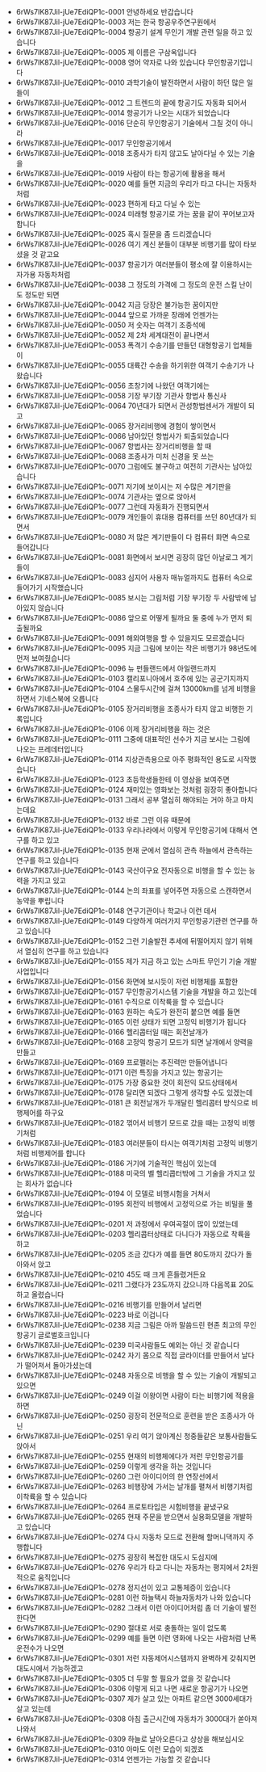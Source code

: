 - 6rWs7IK87Jil-jUe7EdiQP1c-0001 안녕하세요 반갑습니다
- 6rWs7IK87Jil-jUe7EdiQP1c-0003 저는 한국 항공우주연구원에서
- 6rWs7IK87Jil-jUe7EdiQP1c-0004 항공기 설계 무인기 개발 관련 일을 하고 있습니다
- 6rWs7IK87Jil-jUe7EdiQP1c-0005 제 이름은 구삼옥입니다
- 6rWs7IK87Jil-jUe7EdiQP1c-0008 영어 약자로 나와 있습니다 무인항공기입니다
- 6rWs7IK87Jil-jUe7EdiQP1c-0010 과학기술이 발전하면서 사람이 하던 많은 일들이
- 6rWs7IK87Jil-jUe7EdiQP1c-0012 그 트렌드의 끝에 항공기도 자동화 되어서
- 6rWs7IK87Jil-jUe7EdiQP1c-0014 항공기가 나오는 시대가 되었습니다
- 6rWs7IK87Jil-jUe7EdiQP1c-0016 단순히 무인항공기 기술에서 그칠 것이 아니라
- 6rWs7IK87Jil-jUe7EdiQP1c-0017 무인항공기에서
- 6rWs7IK87Jil-jUe7EdiQP1c-0018 조종사가 타지 않고도 날아다닐 수 있는 기술을
- 6rWs7IK87Jil-jUe7EdiQP1c-0019 사람이 타는 항공기에 활용을 해서
- 6rWs7IK87Jil-jUe7EdiQP1c-0020 예를 들면 지금의 우리가 타고 다니는 자동차처럼
- 6rWs7IK87Jil-jUe7EdiQP1c-0023 편하게 타고 다닐 수 있는
- 6rWs7IK87Jil-jUe7EdiQP1c-0024 미래형 항공기로 가는 꿈을 같이 꾸어보고자 합니다
- 6rWs7IK87Jil-jUe7EdiQP1c-0025 혹시 질문을 좀 드리겠습니다
- 6rWs7IK87Jil-jUe7EdiQP1c-0026 여기 계신 분들이 대부분 비행기를 많이 타보셨을 것 같고요
- 6rWs7IK87Jil-jUe7EdiQP1c-0037 항공기가 여러분들이 평소에 잘 이용하시는 자가용 자동차처럼
- 6rWs7IK87Jil-jUe7EdiQP1c-0038 그 정도의 가격에 그 정도의 운전 스킬 난이도 정도만 되면
- 6rWs7IK87Jil-jUe7EdiQP1c-0042 지금 당장은 불가능한 꿈이지만
- 6rWs7IK87Jil-jUe7EdiQP1c-0044 앞으로 가까운 장래에 언젠가는
- 6rWs7IK87Jil-jUe7EdiQP1c-0050 저 숫자는 여객기 조종석에
- 6rWs7IK87Jil-jUe7EdiQP1c-0052 제 2차 세계대전이 끝나면서
- 6rWs7IK87Jil-jUe7EdiQP1c-0053 폭격기 수송기를 만들던 대형항공기 업체들이
- 6rWs7IK87Jil-jUe7EdiQP1c-0055 대륙간 수송을 하기위한 여객기 수송기가 나왔습니다
- 6rWs7IK87Jil-jUe7EdiQP1c-0056 초창기에 나왔던 여객기에는
- 6rWs7IK87Jil-jUe7EdiQP1c-0058 기장 부기장 기관사 항법사 통신사
- 6rWs7IK87Jil-jUe7EdiQP1c-0064 70년대가 되면서 관성항법센서가 개발이 되고
- 6rWs7IK87Jil-jUe7EdiQP1c-0065 장거리비행에 경험이 쌓이면서
- 6rWs7IK87Jil-jUe7EdiQP1c-0066 남아있던 항법사가 퇴출되었습니다
- 6rWs7IK87Jil-jUe7EdiQP1c-0067 항법사는 장거리비행을 할 때
- 6rWs7IK87Jil-jUe7EdiQP1c-0068 조종사가 미처 신경을 못 쓰는
- 6rWs7IK87Jil-jUe7EdiQP1c-0070 그럼에도 불구하고 여전히 기관사는 남아있습니다
- 6rWs7IK87Jil-jUe7EdiQP1c-0071 저기에 보이시는 저 수많은 계기판을
- 6rWs7IK87Jil-jUe7EdiQP1c-0074 기관사는 옆으로 앉아서
- 6rWs7IK87Jil-jUe7EdiQP1c-0077 그런데 자동화가 진행되면서
- 6rWs7IK87Jil-jUe7EdiQP1c-0079 개인들이 휴대용 컴퓨터를 쓰던 80년대가 되면서
- 6rWs7IK87Jil-jUe7EdiQP1c-0080 저 많은 계기판들이 다 컴퓨터 화면 속으로 들어갑니다
- 6rWs7IK87Jil-jUe7EdiQP1c-0081 화면에서 보시면 굉장히 많던 아날로그 계기들이
- 6rWs7IK87Jil-jUe7EdiQP1c-0083 심지어 사용자 매뉴얼까지도 컴퓨터 속으로 들어가기 시작했습니다
- 6rWs7IK87Jil-jUe7EdiQP1c-0085 보시는 그림처럼 기장 부기장 두 사람밖에 남아있지 않습니다
- 6rWs7IK87Jil-jUe7EdiQP1c-0086 앞으로 어떻게 될까요 둘 중에 누가 먼저 퇴출될까요
- 6rWs7IK87Jil-jUe7EdiQP1c-0091 해외여행을 할 수 있을지도 모르겠습니다
- 6rWs7IK87Jil-jUe7EdiQP1c-0095 지금 그림에 보이는 작은 비행기가 98년도에 먼저 보여줬습니다
- 6rWs7IK87Jil-jUe7EdiQP1c-0096 뉴 펀들랜드에서 아일랜드까지
- 6rWs7IK87Jil-jUe7EdiQP1c-0103 캘리포니아에서 호주에 있는 공군기지까지
- 6rWs7IK87Jil-jUe7EdiQP1c-0104 스물두시간에 걸쳐 13000km를 넘게 비행을 하면서 기네스북에 오릅니다
- 6rWs7IK87Jil-jUe7EdiQP1c-0105 장거리비행을 조종사가 타지 않고 비행한 기록입니다
- 6rWs7IK87Jil-jUe7EdiQP1c-0106 이제 장거리비행을 하는 것은
- 6rWs7IK87Jil-jUe7EdiQP1c-0111 그중에 대표적인 선수가 지금 보시는 그림에 나오는 프레데터입니다
- 6rWs7IK87Jil-jUe7EdiQP1c-0114 지상관측용으로 아주 평화적인 용도로 시작했습니다
- 6rWs7IK87Jil-jUe7EdiQP1c-0123 초등학생들한테 이 영상을 보여주면
- 6rWs7IK87Jil-jUe7EdiQP1c-0124 재미있는 영화보는 것처럼 굉장히 좋아합니다
- 6rWs7IK87Jil-jUe7EdiQP1c-0131 그래서 공부 열심히 해야되는 거야 하고 마치는데요 
- 6rWs7IK87Jil-jUe7EdiQP1c-0132 바로 그런 이유 때문에
- 6rWs7IK87Jil-jUe7EdiQP1c-0133 우리나라에서 이렇게 무인항공기에 대해서 연구를 하고 있고
- 6rWs7IK87Jil-jUe7EdiQP1c-0135 현재 군에서 열심히 관측 하늘에서 관측하는 연구를 하고 있습니다
- 6rWs7IK87Jil-jUe7EdiQP1c-0143 국산이구요 전자동으로 비행을 할 수 있는 능력을 가지고 있고
- 6rWs7IK87Jil-jUe7EdiQP1c-0144 논의 좌표를 넣어주면 자동으로 스캔하면서 농약을 뿌립니다
- 6rWs7IK87Jil-jUe7EdiQP1c-0148 연구기관이나 학교나 이런 데서
- 6rWs7IK87Jil-jUe7EdiQP1c-0149 다양하게 여러가지 무인항공기관련 연구를 하고 있습니다
- 6rWs7IK87Jil-jUe7EdiQP1c-0152 그런 기술발전 추세에 뒤떨어지지 않기 위해서 열심히 연구를 하고 있습니다
- 6rWs7IK87Jil-jUe7EdiQP1c-0155 제가 지금 하고 있는 스마트 무인기 기술 개발 사업입니다
- 6rWs7IK87Jil-jUe7EdiQP1c-0156 화면에 보시듯이 저런 비행체를 포함한
- 6rWs7IK87Jil-jUe7EdiQP1c-0157 무인항공기시스템 기술을 개발을 하고 있는데
- 6rWs7IK87Jil-jUe7EdiQP1c-0161 수직으로 이착륙을 할 수 있습니다
- 6rWs7IK87Jil-jUe7EdiQP1c-0163 원하는 속도가 완전히 붙으면 예를 들면
- 6rWs7IK87Jil-jUe7EdiQP1c-0165 이런 상태가 되면 고정익 비행기가 됩니다
- 6rWs7IK87Jil-jUe7EdiQP1c-0166 헬리콥터일 때는 회전날개가
- 6rWs7IK87Jil-jUe7EdiQP1c-0168 고정익 항공기 모드가 되면 날개에서 양력을 만들고
- 6rWs7IK87Jil-jUe7EdiQP1c-0169 프로펠러는 추진력만 만들어냅니다
- 6rWs7IK87Jil-jUe7EdiQP1c-0171 이런 특징을 가지고 있는 항공기는
- 6rWs7IK87Jil-jUe7EdiQP1c-0175 가장 중요한 것이 회전익 모드상태에서
- 6rWs7IK87Jil-jUe7EdiQP1c-0178 달리면 되겠다 그렇게 생각할 수도 있겠는데
- 6rWs7IK87Jil-jUe7EdiQP1c-0181 큰 회전날개가 두개달린 헬리콥터 방식으로 비행제어를 하구요
- 6rWs7IK87Jil-jUe7EdiQP1c-0182 꺾어서 비행기 모드로 갔을 때는 고정익 비행기처럼
- 6rWs7IK87Jil-jUe7EdiQP1c-0183 여러분들이 타시는 여객기처럼 고정익 비행기처럼 비행제어를 합니다
- 6rWs7IK87Jil-jUe7EdiQP1c-0186 거기에 기술적인 핵심이 있는데
- 6rWs7IK87Jil-jUe7EdiQP1c-0188 미국의 벨 헬리콥터밖에 그 기술을 가지고 있는 회사가 없습니다
- 6rWs7IK87Jil-jUe7EdiQP1c-0194 이 모델로 비행시험을 거쳐서
- 6rWs7IK87Jil-jUe7EdiQP1c-0195 회전익 비행에서 고정익으로 가는 비밀을 풀었습니다
- 6rWs7IK87Jil-jUe7EdiQP1c-0201 저 과정에서 우여곡절이 많이 있었는데
- 6rWs7IK87Jil-jUe7EdiQP1c-0203 헬리콥터상태로 다니다가 자동으로 착륙을 하고
- 6rWs7IK87Jil-jUe7EdiQP1c-0205 조금 갔다가 예를 들면 80도까지 갔다가 돌아와서 앉고
- 6rWs7IK87Jil-jUe7EdiQP1c-0210 45도 때 크게 흔들렸거든요
- 6rWs7IK87Jil-jUe7EdiQP1c-0211 그랬다가 23도까지 갔으니까 다음목표 20도 하고 올렸습니다
- 6rWs7IK87Jil-jUe7EdiQP1c-0216 비행기를 만들어서 날리면
- 6rWs7IK87Jil-jUe7EdiQP1c-0223 바로 이겁니다
- 6rWs7IK87Jil-jUe7EdiQP1c-0238 지금 그림은 아까 말씀드린 현존 최고의 무인항공기 글로벌호크입니다
- 6rWs7IK87Jil-jUe7EdiQP1c-0239 미국사람들도 예외는 아닌 것 같습니다
- 6rWs7IK87Jil-jUe7EdiQP1c-0242 자기 몸으로 직접 글라이더를 만들어서 날다가 떨어져서 돌아가셨는데
- 6rWs7IK87Jil-jUe7EdiQP1c-0248 자동으로 비행을 할 수 있는 기술이 개발되고 있으면
- 6rWs7IK87Jil-jUe7EdiQP1c-0249 이걸 이왕이면 사람이 타는 비행기에 적용을 하면
- 6rWs7IK87Jil-jUe7EdiQP1c-0250 굉장히 전문적으로 훈련을 받은 조종사가 아닌
- 6rWs7IK87Jil-jUe7EdiQP1c-0251 우리 여기 앉아계신 청중들같은 보통사람들도 앉아서
- 6rWs7IK87Jil-jUe7EdiQP1c-0255 현재의 비행체에다가 저런 무인항공기를
- 6rWs7IK87Jil-jUe7EdiQP1c-0259 이렇게 생각을 하는 것입니다
- 6rWs7IK87Jil-jUe7EdiQP1c-0260 그런 아이디어의 한 연장선에서
- 6rWs7IK87Jil-jUe7EdiQP1c-0263 비행장에 가서는 날개를 펼쳐서 비행기처럼 이착륙을 할 수 있습니다
- 6rWs7IK87Jil-jUe7EdiQP1c-0264 프로토타입은 시험비행을 끝냈구요
- 6rWs7IK87Jil-jUe7EdiQP1c-0265 현재 주문을 받으면서 실용화모델을 개발하고 있습니다
- 6rWs7IK87Jil-jUe7EdiQP1c-0274 다시 자동차 모드로 전환해 할머니댁까지 주행합니다
- 6rWs7IK87Jil-jUe7EdiQP1c-0275 굉장히 복잡한 대도시 도심지에
- 6rWs7IK87Jil-jUe7EdiQP1c-0276 우리가 타고 다니는 자동차는 평지에서 2차원적으로 움직입니다
- 6rWs7IK87Jil-jUe7EdiQP1c-0278 정지선이 있고 교통체증이 있습니다
- 6rWs7IK87Jil-jUe7EdiQP1c-0281 이런 하늘택시 하늘자동차가 나와 있습니다
- 6rWs7IK87Jil-jUe7EdiQP1c-0282 그래서 이런 아이디어처럼 좀 더 기술이 발전한다면
- 6rWs7IK87Jil-jUe7EdiQP1c-0290 절대로 서로 충돌하는 일이 없도록
- 6rWs7IK87Jil-jUe7EdiQP1c-0299 예를 들면 이런 영화에 나오는 사람처럼 난폭운전수가 나오면
- 6rWs7IK87Jil-jUe7EdiQP1c-0301 저런 자동제어시스템까지 완벽하게 갖춰지면 대도시에서 가능하겠고
- 6rWs7IK87Jil-jUe7EdiQP1c-0305 더 두말 할 필요가 없을 것 같습니다
- 6rWs7IK87Jil-jUe7EdiQP1c-0306 이렇게 되고 나면 새로운 항공기가 나오면
- 6rWs7IK87Jil-jUe7EdiQP1c-0307 제가 살고 있는 아파트 같으면 3000세대가 살고 있는데
- 6rWs7IK87Jil-jUe7EdiQP1c-0308 아침 출근시간에 자동차가 3000대가 쏟아져 나와서
- 6rWs7IK87Jil-jUe7EdiQP1c-0309 하늘로 날아오른다고 상상을 해보십시오
- 6rWs7IK87Jil-jUe7EdiQP1c-0310 아마도 이런 모습이 되겠죠
- 6rWs7IK87Jil-jUe7EdiQP1c-0314 언젠가는 가능할 것 같습니다
